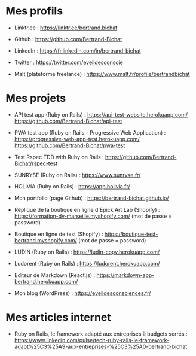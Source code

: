 # Mes profils

* Linktr.ee : https://linktr.ee/bertrand.bichat

* Github : https://github.com/Bertrand-Bichat

* LinkedIn : https://fr.linkedin.com/in/bertrand-bichat

* Twitter : https://twitter.com/eveildesconscie

* Malt (plateforme freelance) : https://www.malt.fr/profile/bertrandbichat

# Mes projets

* API test app (Ruby on Rails) :
  https://api-test-website.herokuapp.com/
  https://github.com/Bertrand-Bichat/api-test

* PWA test app (Ruby on Rails - Progressive Web Application) :
  https://progressive-web-app-test.herokuapp.com/
  https://github.com/Bertrand-Bichat/pwa-test

* Test Rspec TDD with Ruby on Rails : https://github.com/Bertrand-Bichat/rspec-test

* SUNRYSE (Ruby on Rails) : https://www.sunryse.fr/

* HOLIVIA (Ruby on Rails) : https://app.holivia.fr/

* Mon portfolio (page Github) : https://bertrand-bichat.github.io/

* Réplique de la boutique en ligne d'Epick Art Lab (Shopify) : https://formation-dv-marseille.myshopify.com/ (mot de passe = password)

* Boutique en ligne de test (Shopify) : https://boutique-test-bertrand.myshopify.com/ (mot de passe = password)

* LUDIN (Ruby on Rails) : https://ludin-copy.herokuapp.com/

* Ludorent (Ruby on Rails) : https://ludorent.herokuapp.com/

* Editeur de Markdown (React.js) : https://markdown-app-bertrand.herokuapp.com/

* Mon blog (WordPress) : https://eveildesconsciences.fr/

# Mes articles internet

* Ruby on Rails, le framework adapté aux entreprises à budgets serrés : https://www.linkedin.com/pulse/tech-ruby-rails-le-framework-adapt%25C3%25A9-aux-entreprises-%25C3%25A0-bertrand-bichat
